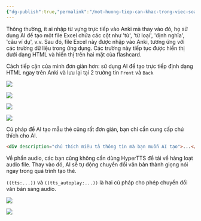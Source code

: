 ```yaml
---
{"dg-publish":true,"permalink":"/mot-huong-tiep-can-khac-trong-viec-soan-the-tren-anki/"}
---
```



Thông thường, ít ai nhập từ vựng trực tiếp vào Anki mà thay vào đó, họ sử dụng AI để tạo một file Excel chứa các cột như 'từ', 'từ loại', 'định nghĩa', 'câu ví dụ', v.v. Sau đó, file Excel này được nhập vào Anki, tương ứng với các trường dữ liệu trong ứng dụng. Các trường này tiếp tục được hiển thị dưới dạng HTML và hiển thị trên hai mặt của flashcard.

Cách tiếp cận của mình đơn giản hơn: sử dụng AI để tạo trực tiếp định dạng HTML ngay trên Anki và lưu lại tại 2 trường tin `Front` và `Back`

![](https://i.imgur.com/FrtPdUS.png)

![](https://i.imgur.com/2KFMqnH.png)

![](https://i.imgur.com/ww8rszB.png)

![](https://i.imgur.com/lt1XKAI.png)

Cú pháp để AI tạo mẫu thẻ cũng rất đơn giản, bạn chỉ cần cung cấp chú thích cho AI.
```HTML
<div description="chú thích miêu tả thông tin mà bạn muốn AI tạo">...</div>
```

Về phần audio, các bạn cũng không cần dùng HyperTTS để tải về hàng loạt audio file. Thay vào đó, AI sẽ tự động chuyển đổi văn bản thành giọng nói ngay trong quá trình tạo thẻ.

`((tts:...))` và `((tts_autoplay:...))` là hai cú pháp cho phép chuyển đổi văn bản sang audio.

![](https://i.imgur.com/AvvjUg4.png)

![](https://i.imgur.com/E7ORYiR.png)


